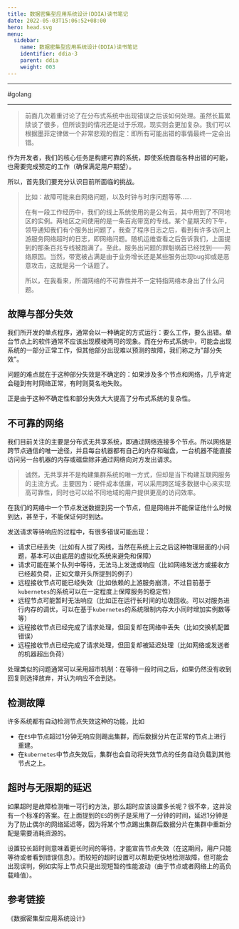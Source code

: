 ```yaml
---
title: 数据密集型应用系统设计(DDIA)读书笔记
date: 2022-05-03T15:06:52+08:00
hero: head.svg
menu:
  sidebar:
    name: 数据密集型应用系统设计(DDIA)读书笔记
    identifier: ddia-3
    parent: ddia
    weight: 003
---
```


---

#golang

---

> 前面几次着重讨论了在分布式系统中出现错误之后该如何处理。虽然长篇累牍谈了很多，但所谈到的情况还是过于乐观，现实则会更加复杂。我们可以根据墨菲定律做一个非常悲观的假定：即所有可能出错的事情最终一定会出错。

作为开发者，我们的核心任务是构建可靠的系统，即使系统面临各种出错的可能，也需要完成预定的工作（确保满足用户期望）。

所以，首先我们要充分认识目前所面临的挑战。

> 比如：故障可能来自网络问题，以及时钟与时序问题等等......
>
> 在有一段工作经历中，我们的线上系统使用的是公有云，其中用到了不同地区的实例。两地区之间使用的是一条百兆带宽的专线。某个星期天的下午，领导通知我们有个服务出问题了，我查了程序日志之后，看到有许多访问上游服务网络超时的日志，即网络问题。随机运维查看之后告诉我们，上面提到的那条百兆专线被跑满了。至此，服务出问题的罪魁祸首已经找到——网络原因。当然，带宽被占满是由于业务增长还是某些服务出现bug抑或是恶意攻击，这就是另一个话题了。
> 
> 所以，在我看来，所谓网络的不可靠性并不一定特指网络本身出了什么问题。

## 故障与部分失效

我们所开发的单点程序，通常会以一种确定的方式运行：要么工作，要么出错。单台节点上的软件通常不应该出现模棱两可的现象。而在分布式系统中，可能会出现系统的一部分正常工作，但其他部分出现难以预测的故障，我们称之为"部分失效"。

问题的难点就在于这种部分失效是不确定的：如果涉及多个节点和网络，几乎肯定会碰到有时网络正常，有时则莫名地失败。

正是由于这种不确定性和部分失效大大提高了分布式系统的复杂性。

## 不可靠的网络

我们目前关注的主要是分布式无共享系统，即通过网络连接多个节点。所以网络是跨节点通信的唯一途径，并且每台机器都有自己的内存和磁盘，一台机器不能直接访问另一台机器的内存或磁盘除非通过网络向对方发出请求。

> 诚然，无共享并不是构建集群系统的唯一方式，但却是当下构建互联网服务的主流方式。主要因为：硬件成本低廉，可以采用跨区域多数据中心来实现高可靠性，同时也可以给不同地域的用户提供更高的访问效率。

在我们的网络中一个节点发送数据到另一个节点，但是网络并不能保证他什么时候到达，甚至于，不能保证何时到达。

发送请求等待响应的过程中，有很多错误可能出现：

- 请求已经丢失（比如有人拔了网线，当然在系统上云之后这种物理层面的小问题，基本可以由底层的虚拟化系统来避免和保障）
- 请求可能在某个队列中等待，无法马上发送或响应（比如网络发送方或接收方已经超负荷，正如文章开头所提到的例子）
- 远程接收节点可能已经失效（比如依赖的上游服务崩溃，不过目前基于`kubernetes`的系统可以在一定程度上保障服务的稳定性）
- 远程节点可能暂时无法响应（比如正在运行长时间的垃圾回收。可以对服务进行内存的调优，可以在基于`kubernetes`的系统限制内存大小同时增加实例数等等）
- 远程接收节点已经完成了请求处理，但回复却在网络中丢失（比如交换机配置错误）
- 远程接收节点已经完成了请求处理，但回复却被延迟处理（比如网络或发送者的机器超出负荷）

处理类似的问题通常可以采用超市机制：在等待一段时间之后，如果仍然没有收到回复则选择放弃，并认为响应不会到达。

## 检测故障

许多系统都有自动检测节点失效这种的功能，比如

- 在`ES`中节点超过1分钟无响应则踢出集群，而后数据分片在正常的节点上进行重建。
- 在`kubernetes`中节点失效后，集群也会自动将失效节点的任务自动负载到其他节点之上。

## 超时与无限期的延迟

如果超时是故障检测唯一可行的方法，那么超时应该设置多长呢？很不幸，这并没有一个标准的答案。在上面提到的`ES`的例子是采用了一分钟的时间，延迟1分钟是为了防止偶尔的网络延迟等，因为将某个节点踢出集群后数据分片在集群中重新分配是需要消耗资源的。

设置较长超时则意味着更长时间的等待，才能宣告节点失效（在这期间，用户只能等待或者看到错误信息）。而较短的超时设置可以帮助更快地检测故障，但可能会出现误判，例如实际上节点只是出现短暂的性能波动（由于节点或者网络上的高负载峰值）。

## 参考链接

《数据密集型应用系统设计》
